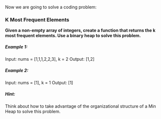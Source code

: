 Now we are going to solve a coding problem:

### K Most Frequent Elements

**Given a non-empty array of integers, create a function that returns the k most frequent elements. Use a binary heap to solve this problem.**

##### Example 1:

Input: nums = [1,1,1,2,2,3], k = 2
Output: [1,2]

##### Example 2:

Input: nums = [1], k = 1
Output: [1]

##### Hint:

Think about how to take advantage of the organizational structure of a Min Heap to solve this problem. 